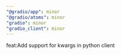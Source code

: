 ```yaml
---
"@gradio/app": minor
"@gradio/atoms": minor
"gradio": minor
"gradio_client": minor
---
```


feat:Add support for kwargs in python client
